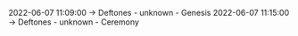 2022-06-07 11:09:00 -> Deftones - unknown - Genesis
2022-06-07 11:15:00 -> Deftones - unknown - Ceremony
